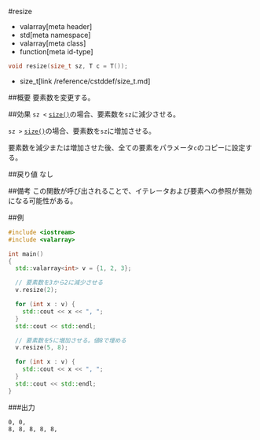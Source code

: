 #resize
* valarray[meta header]
* std[meta namespace]
* valarray[meta class]
* function[meta id-type]

```cpp
void resize(size_t sz, T c = T());
```
* size_t[link /reference/cstddef/size_t.md]

##概要
要素数を変更する。


##効果
`sz <` [`size()`](size.md)の場合、要素数を`sz`に減少させる。

`sz >` [`size()`](size.md)の場合、要素数を`sz`に増加させる。

要素数を減少または増加させた後、全ての要素をパラメータ`c`のコピーに設定する。


##戻り値
なし


##備考
この関数が呼び出されることで、イテレータおよび要素への参照が無効になる可能性がある。


##例
```cpp
#include <iostream>
#include <valarray>

int main()
{
  std::valarray<int> v = {1, 2, 3};

  // 要素数を3から2に減少させる
  v.resize(2);

  for (int x : v) {
    std::cout << x << ", ";
  }
  std::cout << std::endl;

  // 要素数を5に増加させる。値8で埋める
  v.resize(5, 8);

  for (int x : v) {
    std::cout << x << ", ";
  }
  std::cout << std::endl;
}
```


###出力
```
0, 0, 
8, 8, 8, 8, 8, 
```

